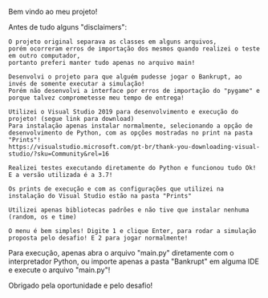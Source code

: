 Bem vindo ao meu projeto!

Antes de tudo alguns "disclaimers":

	O projeto original separava as classes em alguns arquivos, 
	porém ocorreram erros de importação dos mesmos quando realizei o teste em outro computador, 
	portanto preferi manter tudo apenas no arquivo main!

	Desenvolvi o projeto para que alguém pudesse jogar o Bankrupt, ao invés de somente executar a simulação!
	Porém não desenvolvi a interface por erros de importação do "pygame" e porque talvez comprometesse meu tempo de entrega!

	Utilizei o Visual Studio 2019 para desenvolvimento e execução do projeto! (segue link para download)
	Para instalação apenas instalar normalmente, selecionando a opção de desenvolvimento de Python, com as opções mostradas no print na pasta "Prints"!
	https://visualstudio.microsoft.com/pt-br/thank-you-downloading-visual-studio/?sku=Community&rel=16

	Realizei testes executando diretamente do Python e funcionou tudo Ok! E a versão utilizada é a 3.7!
	
	Os prints de execução e com as configurações que utilizei na instalação do Visual Studio estão na pasta "Prints"

	Utilizei apenas bibliotecas padrões e não tive que instalar nenhuma (random, os e time)

	O menu é bem simples! Digite 1 e clique Enter, para rodar a simulação proposta pelo desafio! E 2 para jogar normalmente!


Para execução, apenas abra o arquivo "main.py" diretamente com o interpretador Python, ou importe apenas a pasta "Bankrupt" em alguma IDE e execute o arquivo "main.py"!

Obrigado pela oportunidade e pelo desafio!
	



